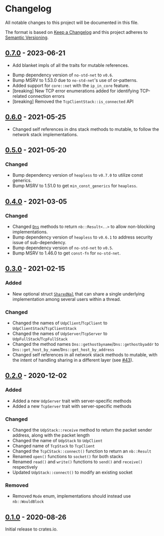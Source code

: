 # Changelog

All notable changes to this project will be documented in this file.

The format is based on [Keep a Changelog](http://keepachangelog.com/en/1.0.0/)
and this project adheres to [Semantic Versioning](http://semver.org/spec/v2.0.0.html).

## [0.7.0] - 2023-06-21

* Add blanket impls of all the traits for mutable references.
- Bump dependency version of `no-std-net` to `v0.6`.
- Bump MSRV to 1.53.0 due to `no-std-net`'s use of or-patterns.
- Added support for `core::net` with the `ip_in_core` feature.
- [breaking] New TCP error enumerations added for identifying TCP-related connection errors
- [breaking] Removed the `TcpClientStack::is_connected` API

## [0.6.0] - 2021-05-25

- Changed self references in dns stack methods to mutable, to follow the network stack implementations.

## [0.5.0] - 2021-05-20

### Changed

- Bump dependency version of `heapless` to `v0.7.0` to utilize const generics.
- Bump MSRV to 1.51.0 to get `min_const_generics` for `heapless`.

## [0.4.0] - 2021-03-05

### Changed
- Changed [`Dns`](./src/dns.rs) methods to return `nb::Result<..>` to allow non-blocking implementations.
- Bump dependency version of `heapless` to `v0.6.1` to address security issue of sub-dependency.
- Bump dependency version of `no-std-net` to `v0.5`.
- Bump MSRV to 1.46.0 to get `const-fn` for `no-std-net`.


## [0.3.0] - 2021-02-15

### Added
- New optional struct [`SharedNal`](./src/stack/share.rs) that can share a single underlying implementation among several users within a thread.

### Changed
- Changed the names of `UdpClient`/`TcpClient` to `UdpClientStack`/`TcpClientStack`
- Changed the names of `UdpServer`/`TcpServer` to `UdpFullStack`/`TcpFullStack`
- Changed the method names `Dns::gethostbyname`/`Dns::gethostbyaddr` to `Dns::get_host_by_name`/`Dns::get_host_by_address`
- Changed self references in all network stack methods to mutable, with the intent of handling sharing in a different layer (see [#43](https://github.com/rust-embedded-community/embedded-nal/issues/43)).

## [0.2.0] - 2020-12-02

### Added
- Added a new `UdpServer` trait with server-specific methods
- Added a new `TcpServer` trait with server-specific methods

### Changed
- Changed the `UdpStack::receive` method to return the packet sender address, along with the packet length
- Changed the name of `UdpStack` to `UdpClient`
- Changed name of `TcpStack` to `TcpClient`
- Changed the `TcpCStack::connect()` function to return an `nb::Result`
- Renamed `open()` functions to `socket()` for both stacks
- Renamed `read()` and `write()` functions to `send()` and `receive()` respectively
- Updated `UdpStack::connect()` to modify an existing socket

### Removed
- Removed `Mode` enum, implementations should instead use `nb::WouldBlock`

## [0.1.0] - 2020-08-26

Initial release to crates.io.

[Unreleased]: https://github.com/rust-embedded-community/embedded-nal/compare/v0.7.0...HEAD
[0.7.0]: https://github.com/rust-embedded-community/embedded-nal/compare/v0.6.0...v0.7.0
[0.6.0]: https://github.com/rust-embedded-community/embedded-nal/compare/v0.5.0...v0.6.0
[0.5.0]: https://github.com/rust-embedded-community/embedded-nal/compare/v0.4.0...v0.5.0
[0.4.0]: https://github.com/rust-embedded-community/embedded-nal/compare/v0.3.0...v0.4.0
[0.3.0]: https://github.com/rust-embedded-community/embedded-nal/compare/v0.2.0...v0.3.0
[0.2.0]: https://github.com/rust-embedded-community/embedded-nal/compare/v0.1.0...v0.2.0
[0.1.0]: https://github.com/rust-embedded-community/embedded-nal/releases/tag/v0.1.0
